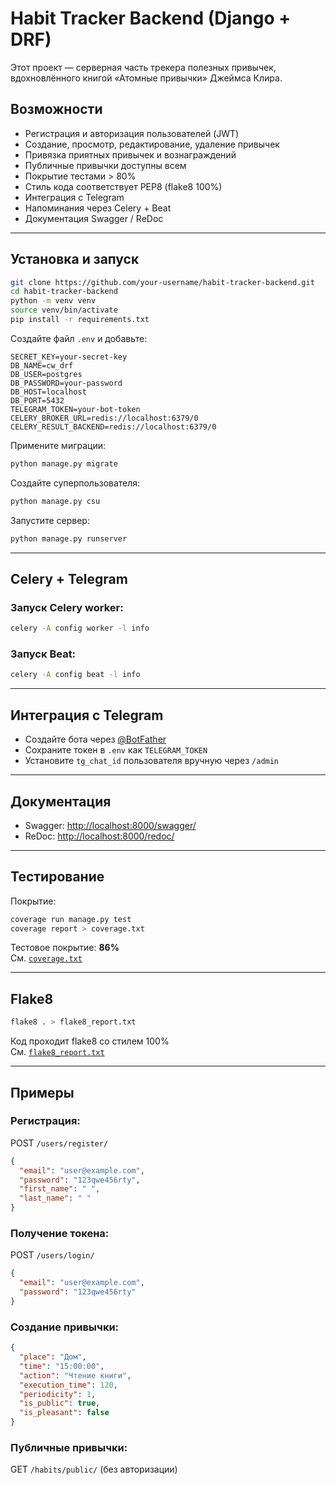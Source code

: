 #  Habit Tracker Backend (Django + DRF)

Этот проект — серверная часть трекера полезных привычек, вдохновлённого книгой «Атомные привычки» Джеймса Клира. 

##  Возможности

-  Регистрация и авторизация пользователей (JWT)
-  Создание, просмотр, редактирование, удаление привычек
-  Привязка приятных привычек и вознаграждений
-  Публичные привычки доступны всем
-  Покрытие тестами > 80%
-  Стиль кода соответствует PEP8 (flake8 100%)
-  Интеграция с Telegram
-  Напоминания через Celery + Beat
-  Документация Swagger / ReDoc

---

##  Установка и запуск

```bash
git clone https://github.com/your-username/habit-tracker-backend.git
cd habit-tracker-backend
python -m venv venv
source venv/bin/activate
pip install -r requirements.txt
```

Создайте файл `.env` и добавьте:

```env
SECRET_KEY=your-secret-key
DB_NAME=cw_drf
DB_USER=postgres
DB_PASSWORD=your-password
DB_HOST=localhost
DB_PORT=5432
TELEGRAM_TOKEN=your-bot-token
CELERY_BROKER_URL=redis://localhost:6379/0
CELERY_RESULT_BACKEND=redis://localhost:6379/0
```

Примените миграции:
```bash
python manage.py migrate
```

Создайте суперпользователя:
```bash
python manage.py csu
```

Запустите сервер:
```bash
python manage.py runserver
```

---

##  Celery + Telegram

### Запуск Celery worker:
```bash
celery -A config worker -l info
```

### Запуск Beat:
```bash
celery -A config beat -l info
```

---

##  Интеграция с Telegram

- Создайте бота через [@BotFather](https://t.me/BotFather)
- Сохраните токен в `.env` как `TELEGRAM_TOKEN`
- Установите `tg_chat_id` пользователя вручную через `/admin`

---

##  Документация

- Swagger: [http://localhost:8000/swagger/](http://localhost:8000/swagger/)
- ReDoc: [http://localhost:8000/redoc/](http://localhost:8000/redoc/)

---

##  Тестирование

Покрытие:
```bash
coverage run manage.py test
coverage report > coverage.txt
```

Тестовое покрытие: **86%**  
См. [`coverage.txt`](./coverage.txt)

---

##  Flake8

```bash
flake8 . > flake8_report.txt
```

 Код проходит flake8 со стилем 100%  
См. [`flake8_report.txt`](./flake8_report.txt)

---

##  Примеры

###  Регистрация:
POST `/users/register/`
```json
{
  "email": "user@example.com",
  "password": "123qwe456rty",
  "first_name": " ",
  "last_name": " "
}
```

###  Получение токена:
POST `/users/login/`
```json
{
  "email": "user@example.com",
  "password": "123qwe456rty"
}
```

###  Создание привычки:
```json
{
  "place": "Дом",
  "time": "15:00:00",
  "action": "Чтение книги",
  "execution_time": 120,
  "periodicity": 1,
  "is_public": true,
  "is_pleasant": false
}
```

###  Публичные привычки:
GET `/habits/public/` (без авторизации)
